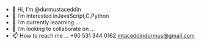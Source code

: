 - 👋 Hi, I’m @durmustaceddin
- 👀 I’m interested inJavaScript,C,Python 
- 🌱 I’m currently leaarning ...
- 💞️ I’m looking to collaborate on ...
- 📫 How to reach me ...
+90 531 344 0162
mtaceddindurmus@gmail.com
<!---
durmustaceddin/durmustaceddin is a ✨ special ✨ repository because its `README.md` (this file) appears on your GitHub profile.
You can click the Preview link to take a look at your changes.
--->
